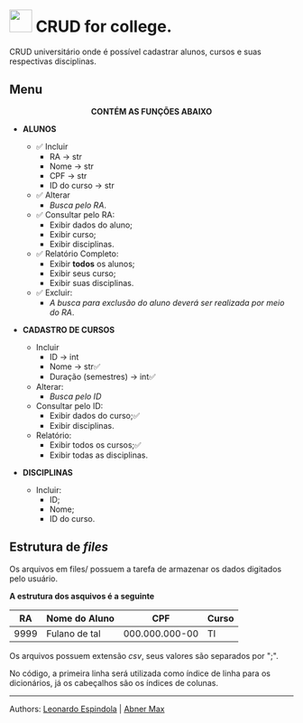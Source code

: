 # <img src="https://media.giphy.com/media/LMt9638dO8dftAjtco/giphy.gif" width="40px"> CRUD for college.

CRUD universitário onde é possível cadastrar alunos, cursos e suas respectivas disciplinas. 


## Menu

<div align="center">

**CONTÉM AS FUNÇÕES ABAIXO**

</div>

 - **ALUNOS**
    - ✅ Incluir 
        - RA -> str
        - Nome -> str
        - CPF -> str
        - ID do curso -> str
    - ✅ Alterar 
        - _Busca pelo RA_.
    - ✅ Consultar pelo RA:
        - Exibir dados do aluno;
        - Exibir curso;
        - Exibir disciplinas.
    - ✅ Relatório Completo:
        - Exibir **todos** os alunos;
        - Exibir seus curso;
        - Exibir suas disciplinas.
    - ✅ Excluir:
        - _A busca para exclusão do aluno deverá ser realizada por meio do RA_.

 - **CADASTRO DE CURSOS**
    - Incluir
        - ID -> int
        - Nome -> str✅
        - Duração (semestres) -> int✅
    - Alterar:
        - _Busca pelo ID_
    - Consultar pelo ID:
        - Exibir dados do curso;✅
        - Exibir disciplinas.
    - Relatório: 
        - Exibir todos os cursos;✅
        - Exibir todas as disciplinas.
    
 - **DISCIPLINAS**
    - Incluir:
        - ID;
        - Nome;
        - ID do curso.


## Estrutura de _files_

Os arquivos em files/ possuem a tarefa de armazenar os dados digitados pelo usuário.

**A estrutura dos asquivos é a seguinte**

<div align='center'>

RA   | Nome do Aluno | CPF             | Curso
-----|---------------|-----------------|--------
9999 | Fulano de tal | 000.000.000-00  | TI

</div>

Os arquivos possuem extensão _csv_, seus valores são separados por ";".

No código, a primeira linha será utilizada como índice de linha para os dicionários, já os cabeçalhos são os índices de colunas.

___

Authors: [Leonardo Espindola](https://github.com/HiLeomoreira) | [Abner Max](https://github.com/AbnerMax99)

